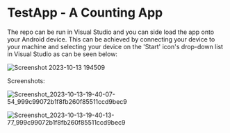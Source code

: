 # TestApp - A Counting App
The repo can be run in Visual Studio and you can side load the app onto your Android device.
This can be achieved by connecting your device to your machine and selecting your device on the 'Start' icon's drop-down list in Visual Studio as can be seen below:

![Screenshot 2023-10-13 194509](https://github.com/edwardmonah/TestApp/assets/68447389/70ce15d8-a8ea-4176-a180-b0728e6fc3be)

Screenshots:

![Screenshot_2023-10-13-19-40-07-54_999c99072b1f8fb260f85511ccd9bec9](https://github.com/edwardmonah/TestApp/assets/68447389/bb21a9fd-0fb4-481c-a6b9-32bfa643f466)

![Screenshot_2023-10-13-19-40-13-77_999c99072b1f8fb260f85511ccd9bec9](https://github.com/edwardmonah/TestApp/assets/68447389/75f05228-a11a-4cdb-be38-cff98a243bf1)
